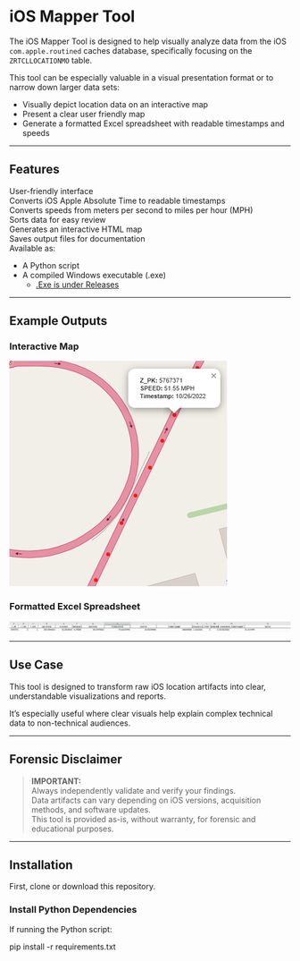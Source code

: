 # iOS Mapper Tool

The iOS Mapper Tool is designed to help visually analyze data from the iOS `com.apple.routined` caches database, specifically focusing on the `ZRTCLLOCATIONMO` table.

This tool can be especially valuable in a visual presentation format or to narrow down larger data sets:

- Visually depict location data on an interactive map
- Present a clear user friendly map
- Generate a formatted Excel spreadsheet with readable timestamps and speeds

---

## Features

User-friendly interface  
Converts iOS Apple Absolute Time to readable timestamps  
Converts speeds from meters per second to miles per hour (MPH)  
Sorts data for easy review  
Generates an interactive HTML map  
Saves output files for documentation  
Available as:
- A Python script
- A compiled Windows executable (.exe)
    - [.Exe is under Releases](https://github.com/ClassEuclid/IOS-Mapper-Tool/releases/tag/v2.2.0)

---

## Example Outputs

### Interactive Map

![HTML Map Screenshot](ExampleImages/HTMLVisual.png)

### Formatted Excel Spreadsheet

![Formatted Spreadsheet Screenshot](ExampleImages/updatedspreadsheet.png)

---

## Use Case

This tool is designed to transform raw iOS location artifacts into clear, understandable visualizations and reports.

It’s especially useful where clear visuals help explain complex technical data to non-technical audiences.

---

## Forensic Disclaimer

> **IMPORTANT:**  
> Always independently validate and verify your findings.  
> Data artifacts can vary depending on iOS versions, acquisition methods, and software updates.  
> This tool is provided as-is, without warranty, for forensic and educational purposes.

---

## Installation

First, clone or download this repository.

### Install Python Dependencies

If running the Python script:

pip install -r requirements.txt

